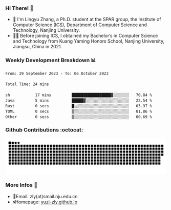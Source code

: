 ### Hi There! 👋 
- 🐳 I'm Lingyu Zhang, a Ph.D. student at the SPAR group, the Institute of Computer Science (ICS), Department of Computer Science and Technology, Nanjing University.
- 🧑‍🎓 Before joining ICS, I obtained my Bachelor’s in Computer Science and Technology from Kuang Yaming Honors School, Nanjing University, Jiangsu, China in 2021.

### Weekly Development Breakdown :bar_chart:

<!--START_SECTION:waka-->

```txt
From: 29 September 2023 - To: 06 October 2023

Total Time: 24 mins

sh           17 mins         █████████████████▓░░░░░░░   70.84 %
Java         5 mins          █████▓░░░░░░░░░░░░░░░░░░░   22.54 %
Rust         0 secs          █░░░░░░░░░░░░░░░░░░░░░░░░   03.97 %
TOML         0 secs          ▒░░░░░░░░░░░░░░░░░░░░░░░░   01.86 %
Other        0 secs          ▒░░░░░░░░░░░░░░░░░░░░░░░░   00.69 %
```

<!--END_SECTION:waka-->

### Github Contributions :octocat:

![](https://raw.githubusercontent.com/yuzi-zly/yuzi-zly/output/github-contribution-grid-snake.svg)              


### More Infos 📖

- 📧Email: zly(at)smail.nju.edu.cn
- 🌀Homepage: [yuzi-zly.github.io](https://yuzi-zly.github.io/)
